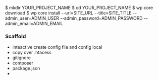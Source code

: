 $ mkdir YOUR_PROJECT_NAME
$ cd YOUR_PROJECT_NAME
$ wp core download
$ wp core install --url=SITE_URL --title=SITE_TITLE --admin_user=ADMIN_USER --admin_password=ADMIN_PASSWORD --admin_email=ADMIN_EMAIL


### Scaffold
* inteactive create config file and config local
* copy over .htacess
* gitignore
* composer
* package.json
* 

